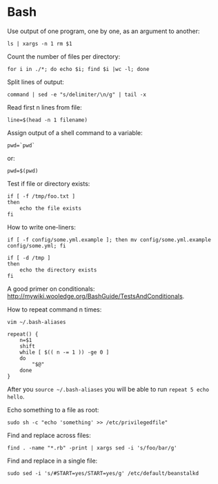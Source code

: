 # Bash

Use output of one program, one by one, as an argument to another:

    ls | xargs -n 1 rm $1

Count the number of files per directory:

    for i in ./*; do echo $i; find $i |wc -l; done

Split lines of output:

    command | sed -e "s/delimiter/\n/g" | tail -x

Read first n lines from file:

    line=$(head -n 1 filename)

Assign output of a shell command to a variable:

    pwd=`pwd`

or:

    pwd=$(pwd)

Test if file or directory exists:

    if [ -f /tmp/foo.txt ]
    then
        echo the file exists
    fi

How to write one-liners:

    if [ -f config/some.yml.example ]; then mv config/some.yml.example config/some.yml; fi

    if [ -d /tmp ]
    then
        echo the directory exists
    fi

A good primer on conditionals: http://mywiki.wooledge.org/BashGuide/TestsAndConditionals.

How to repeat command n times:

    vim ~/.bash-aliases

    repeat() {
        n=$1
        shift
        while [ $(( n -= 1 )) -ge 0 ]
        do
            "$@"
        done
    }

After you `source ~/.bash-aliases` you will be able to run `repeat 5 echo hello`.

Echo something to a file as root:

    sudo sh -c "echo 'something' >> /etc/privilegedfile"

Find and replace across files:

    find . -name "*.rb" -print | xargs sed -i 's/foo/bar/g'

Find and replace in a single file:

    sudo sed -i 's/#START=yes/START=yes/g' /etc/default/beanstalkd
